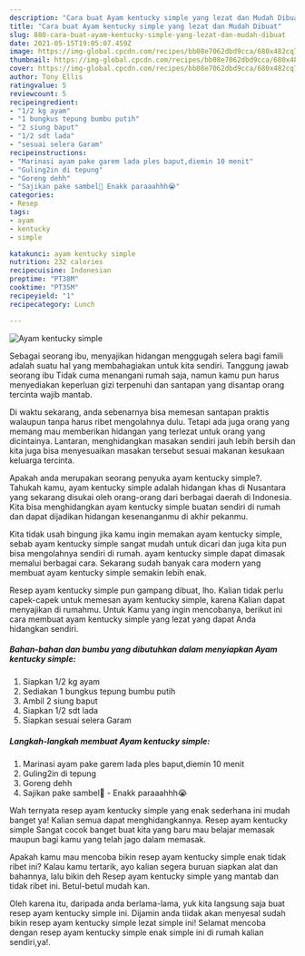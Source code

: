 ```yaml
---
description: "Cara buat Ayam kentucky simple yang lezat dan Mudah Dibuat"
title: "Cara buat Ayam kentucky simple yang lezat dan Mudah Dibuat"
slug: 880-cara-buat-ayam-kentucky-simple-yang-lezat-dan-mudah-dibuat
date: 2021-05-15T19:05:07.459Z
image: https://img-global.cpcdn.com/recipes/bb08e7062dbd9cca/680x482cq70/ayam-kentucky-simple-foto-resep-utama.jpg
thumbnail: https://img-global.cpcdn.com/recipes/bb08e7062dbd9cca/680x482cq70/ayam-kentucky-simple-foto-resep-utama.jpg
cover: https://img-global.cpcdn.com/recipes/bb08e7062dbd9cca/680x482cq70/ayam-kentucky-simple-foto-resep-utama.jpg
author: Tony Ellis
ratingvalue: 5
reviewcount: 5
recipeingredient:
- "1/2 kg ayam"
- "1 bungkus tepung bumbu putih"
- "2 siung baput"
- "1/2 sdt lada"
- "sesuai selera Garam"
recipeinstructions:
- "Marinasi ayam pake garem lada ples baput,diemin 10 menit"
- "Guling2in di tepung"
- "Goreng dehh"
- "Sajikan pake sambel🤤 Enakk paraaahhh😭"
categories:
- Resep
tags:
- ayam
- kentucky
- simple

katakunci: ayam kentucky simple 
nutrition: 232 calories
recipecuisine: Indonesian
preptime: "PT38M"
cooktime: "PT35M"
recipeyield: "1"
recipecategory: Lunch

---
```



![Ayam kentucky simple](https://img-global.cpcdn.com/recipes/bb08e7062dbd9cca/680x482cq70/ayam-kentucky-simple-foto-resep-utama.jpg)

Sebagai seorang ibu, menyajikan hidangan menggugah selera bagi famili adalah suatu hal yang membahagiakan untuk kita sendiri. Tanggung jawab seorang ibu Tidak cuma menangani rumah saja, namun kamu pun harus menyediakan keperluan gizi terpenuhi dan santapan yang disantap orang tercinta wajib mantab.

Di waktu  sekarang, anda sebenarnya bisa memesan santapan praktis walaupun tanpa harus ribet mengolahnya dulu. Tetapi ada juga orang yang memang mau memberikan hidangan yang terlezat untuk orang yang dicintainya. Lantaran, menghidangkan masakan sendiri jauh lebih bersih dan kita juga bisa menyesuaikan masakan tersebut sesuai makanan kesukaan keluarga tercinta. 



Apakah anda merupakan seorang penyuka ayam kentucky simple?. Tahukah kamu, ayam kentucky simple adalah hidangan khas di Nusantara yang sekarang disukai oleh orang-orang dari berbagai daerah di Indonesia. Kita bisa menghidangkan ayam kentucky simple buatan sendiri di rumah dan dapat dijadikan hidangan kesenanganmu di akhir pekanmu.

Kita tidak usah bingung jika kamu ingin memakan ayam kentucky simple, sebab ayam kentucky simple sangat mudah untuk dicari dan juga kita pun bisa mengolahnya sendiri di rumah. ayam kentucky simple dapat dimasak memalui berbagai cara. Sekarang sudah banyak cara modern yang membuat ayam kentucky simple semakin lebih enak.

Resep ayam kentucky simple pun gampang dibuat, lho. Kalian tidak perlu capek-capek untuk memesan ayam kentucky simple, karena Kalian dapat menyajikan di rumahmu. Untuk Kamu yang ingin mencobanya, berikut ini cara membuat ayam kentucky simple yang lezat yang dapat Anda hidangkan sendiri.

<!--inarticleads1-->

##### Bahan-bahan dan bumbu yang dibutuhkan dalam menyiapkan Ayam kentucky simple:

1. Siapkan 1/2 kg ayam
1. Sediakan 1 bungkus tepung bumbu putih
1. Ambil 2 siung baput
1. Siapkan 1/2 sdt lada
1. Siapkan sesuai selera Garam




<!--inarticleads2-->

##### Langkah-langkah membuat Ayam kentucky simple:

1. Marinasi ayam pake garem lada ples baput,diemin 10 menit
1. Guling2in di tepung
1. Goreng dehh
1. Sajikan pake sambel🤤 - Enakk paraaahhh😭




Wah ternyata resep ayam kentucky simple yang enak sederhana ini mudah banget ya! Kalian semua dapat menghidangkannya. Resep ayam kentucky simple Sangat cocok banget buat kita yang baru mau belajar memasak maupun bagi kamu yang telah jago dalam memasak.

Apakah kamu mau mencoba bikin resep ayam kentucky simple enak tidak ribet ini? Kalau kamu tertarik, ayo kalian segera buruan siapkan alat dan bahannya, lalu bikin deh Resep ayam kentucky simple yang mantab dan tidak ribet ini. Betul-betul mudah kan. 

Oleh karena itu, daripada anda berlama-lama, yuk kita langsung saja buat resep ayam kentucky simple ini. Dijamin anda tiidak akan menyesal sudah bikin resep ayam kentucky simple lezat simple ini! Selamat mencoba dengan resep ayam kentucky simple enak simple ini di rumah kalian sendiri,ya!.

